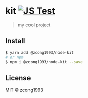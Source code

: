 # kit [![JS Test](https://github.com/zcong1993/node-kit/actions/workflows/js-test.yml/badge.svg)](https://github.com/zcong1993/node-kit/actions/workflows/js-test.yml)

<!-- [![codecov](https://codecov.io/gh/zcong1993/kit/branch/master/graph/badge.svg)](https://codecov.io/gh/zcong1993/kit) -->

> my cool project

## Install

```bash
$ yarn add @zcong1993/node-kit
# or npm
$ npm i @zcong1993/node-kit --save
```

## License

MIT &copy; zcong1993

